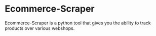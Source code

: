 # Ecommerce-Scraper
Ecommerce-Scraper is a python tool that gives you the ability to track products over various webshops.

